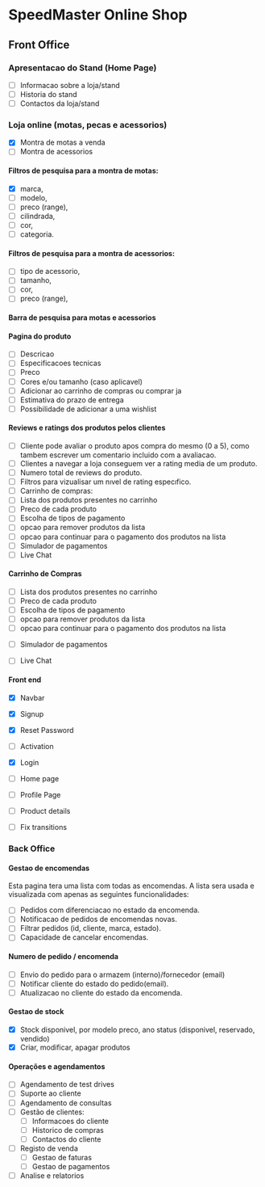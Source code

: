 # SpeedMaster Online Shop


## Front Office

### Apresentacao do Stand (Home Page)
- [ ] Informacao sobre a loja/stand
- [ ] Historia do stand
- [ ] Contactos da loja/stand

### Loja online (motas, pecas e acessorios)
- [X] Montra de motas a venda
- [ ] Montra de acessorios

#### Filtros de pesquisa para a montra de motas:
- [X] marca,
- [ ] modelo,
- [ ] preco (range),
- [ ] cilindrada,
- [ ] cor,
- [ ] categoria.

#### Filtros de pesquisa para a montra de acessorios:
- [ ] tipo de acessorio,
- [ ] tamanho,
- [ ] cor,
- [ ] preco (range),

#### Barra de pesquisa para motas e acessorios

#### Pagina do produto
- [ ] Descricao
- [ ] Especificacoes tecnicas
- [ ] Preco
- [ ] Cores e/ou tamanho (caso aplicavel)
- [ ] Adicionar ao carrinho de compras ou comprar ja
- [ ] Estimativa do prazo de entrega
- [ ] Possibilidade de adicionar a uma wishlist

#### Reviews e ratings dos produtos pelos clientes
- [ ] Cliente pode avaliar o produto apos compra do mesmo (0 a 5), como tambem escrever um comentario incluido com a avaliacao.
- [ ] Clientes a navegar a loja conseguem ver a rating media de um produto.
- [ ] Numero total de reviews do produto.
- [ ] Filtros para vizualisar um nıvel de rating especıfico.
- [ ] Carrinho de compras:
- [ ] Lista dos produtos presentes no carrinho
- [ ] Preco de cada produto
- [ ] Escolha de tipos de pagamento
- [ ] opcao para remover produtos da lista
- [ ] opcao para continuar para o pagamento dos produtos na lista
- [ ] Simulador de pagamentos
- [ ] Live Chat

#### Carrinho de Compras
- [ ] Lista dos produtos presentes no carrinho
- [ ] Preco de cada produto
- [ ] Escolha de tipos de pagamento
- [ ] opcao para remover produtos da lista
- [ ] opcao para continuar para o pagamento dos produtos na lista

* [ ] Simulador de pagamentos
* [ ] Live Chat


#### Front end 

- [X] Navbar
- [X] Signup
- [X] Reset Password
- [ ] Activation
- [X] Login
- [ ] Home page
- [ ] Profile Page
- [ ] Product details
- [ ] Fix transitions



### Back Office

#### Gestao de encomendas
Esta pagina tera uma lista com todas as encomendas. A lista sera usada e visualizada com
apenas as seguintes funcionalidades:
- [ ] Pedidos com diferenciacao no estado da encomenda.
- [ ] Notificacao de pedidos de encomendas novas.
- [ ] Filtrar pedidos (id, cliente, marca, estado).
- [ ] Capacidade de cancelar encomendas.

#### Numero de pedido / encomenda
- [ ] Envio do pedido para o armazem (interno)/fornecedor (email)
- [ ] Notificar cliente do estado do pedido(email).
- [ ] Atualizacao no cliente do estado da encomenda.

#### Gestao de stock
- [X] Stock disponivel, por modelo preco, ano status (disponivel, reservado, vendido)
- [X] Criar, modificar, apagar produtos

#### Operações e agendamentos
* [ ] Agendamento de test drives
* [ ] Suporte ao cliente
* [ ] Agendamento de consultas
* [ ] Gestão de clientes:
    - [ ] Informacoes do cliente
    - [ ] Historico de compras
    - [ ] Contactos do cliente
* [ ] Registo de venda
    - [ ] Gestao de faturas
    - [ ] Gestao de pagamentos

* [ ] Analise e relatorios
